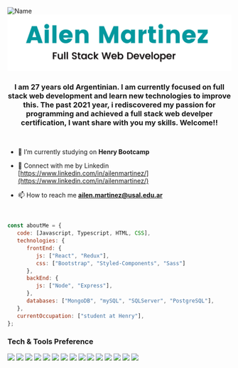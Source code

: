![Name](https://github.com/sharannyobasu/sharannyobasu/blob/master/Hello(1).gif)
![Name](https://github.com/AilenMz/AilenMZ/blob/main/nameAM.png)

<h3 align="center">I am 27 years old Argentinian. I am currently focused on full stack web development and learn new technologies to improve this. The past 2021 year, i rediscovered my passion for programming and achieved a full stack web develper certification, I want share with you my skills. Welcome!!</h3>
<br/>

- 🔭 I’m currently studying on **Henry Bootcamp**

- 📝 Connect with me by Linkedin [https://www.linkedin.com/in/ailenmartinez/](https://www.linkedin.com/in/ailenmartinez/)

- 📫 How to reach me **ailen.martinez@usal.edu.ar**


<br/>

```javascript
const aboutMe = {
   code: [Javascript, Typescript, HTML, CSS],
   technologies: {
      frontEnd: {
         js: ["React", "Redux"],
         css: ["Bootstrap", "Styled-Components", "Sass"]
      },
      backEnd: {
         js: ["Node", "Express"],
      },
      databases: ["MongoDB", "mySQL", "SQLServer", "PostgreSQL"],
   },
   currentOccupation: ["student at Henry"],
};
```
### Tech & Tools Preference

<img src = "https://img.shields.io/badge/-HTML5-E34F26?style=flat&logo=html5&logoColor=white"> <img src = "https://img.shields.io/badge/-CSS3-1572B6?style=flat&logo=css3&logoColor=white">
<img src="https://img.shields.io/badge/-Bootstrap-563D7C?style=flat&logo=bootstrap&logoColor=white">
<img src="https://img.shields.io/badge/-JavaScript-eed718?style=flat&logo=javascript&logoColor=ffffff">
<img src="https://img.shields.io/badge/-Sass-cc6699?style=flat&logo=sass&logoColor=ffffff">
<img src="https://img.shields.io/badge/-React-000000?style=flat&logo=react&logoColor=00c8ff">
<img src="https://img.shields.io/badge/-MongoDB-4DB33D?style=flat&logo=mongodb&logoColor=FFFFFF">
<img src="https://img.shields.io/badge/-MySQL-F29111?style=flat&logo=mysql&logoColor=FFFFFF">
<img src="https://img.shields.io/badge/-Express.js-787878?style=flat">
<img src="https://img.shields.io/badge/-Node.js-3C873A?style=flat&logo=Node.js&logoColor=white">
<img src="http://img.shields.io/badge/-Git-F1502F?style=flat&logo=git&logoColor=FFFFFF">
<img src="http://img.shields.io/badge/-Github-000000?style=flat&logo=github&logoColor=FFFFFF">
<img src="http://img.shields.io/badge/-VS%20Code-007ACC?style=flat&logo=visual%20studio%20code&logoColor=white">
<img src="http://img.shields.io/badge/-Heroku-430098?style=flat&logo=heroku&logoColor=white">
<img src="http://img.shields.io/badge/-Vercel-black?style=flat&logo=vercel&logoColor=white">


